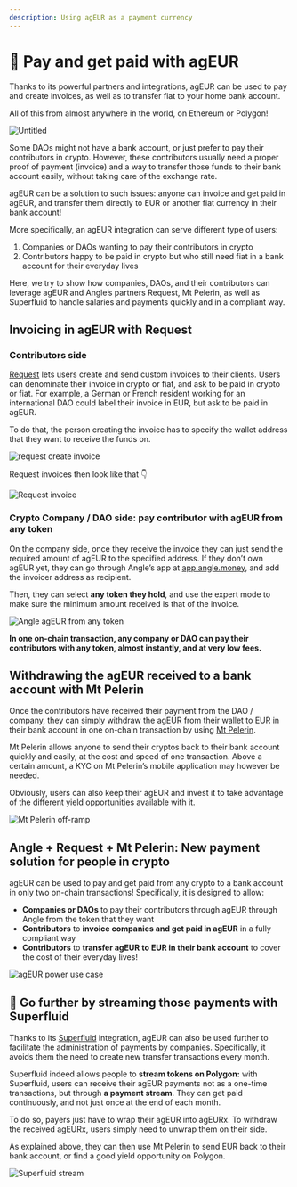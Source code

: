 ```yaml
---
description: Using agEUR as a payment currency
---
```


# 💸 Pay and get paid with agEUR

Thanks to its powerful partners and integrations, agEUR can be used to pay and create invoices, as well as to transfer fiat to your home bank account.&#x20;

All of this from almost anywhere in the world, on Ethereum or Polygon!

![Untitled](../.gitbook/assets/angle-borrowmodulewp-announcement-light.png)

Some DAOs might not have a bank account, or just prefer to pay their contributors in crypto. However, these contributors usually need a proper proof of payment (invoice) and a way to transfer those funds to their bank account easily, without taking care of the exchange rate.&#x20;

agEUR can be a solution to such issues: anyone can invoice and get paid in agEUR, and transfer them directly to EUR or another fiat currency in their bank account!

More specifically, an agEUR integration can serve different type of users:

1. Companies or DAOs wanting to pay their contributors in crypto
2. Contributors happy to be paid in crypto but who still need fiat in a bank account for their everyday lives

Here, we try to show how companies, DAOs, and their contributors can leverage agEUR and Angle’s partners Request, Mt Pelerin, as well as Superfluid to handle salaries and payments quickly and in a compliant way.

## Invoicing in agEUR with Request

### Contributors side

[Request](https://app.request.finance) lets users create and send custom invoices to their clients. Users can denominate their invoice in crypto or fiat, and ask to be paid in crypto or fiat. For example, a German or French resident working for an international DAO could label their invoice in EUR, but ask to be paid in agEUR.

To do that, the person creating the invoice has to specify the wallet address that they want to receive the funds on.

![request create invoice](../.gitbook/assets/request-create-invoice.png)

Request invoices then look like that 👇

![Request invoice](../.gitbook/assets/request-invoice.png)

### Crypto Company / DAO side: pay contributor with agEUR from any token

On the company side, once they receive the invoice they can just send the required amount of agEUR to the specified address. If they don’t own agEUR yet, they can go through Angle’s app at [app.angle.money](http://app.angle.money), and add the invoicer address as recipient.&#x20;

Then, they can select **any token they hold**, and use the expert mode to make sure the minimum amount received is that of the invoice.

![Angle agEUR from any token](../.gitbook/assets/angle-token-to-ageur.png)

**In one on-chain transaction, any company or DAO can pay their contributors with any token, almost instantly, and at very low fees.**

## Withdrawing the agEUR received to a bank account with Mt Pelerin

Once the contributors have received their payment from the DAO / company, they can simply withdraw the agEUR from their wallet to EUR in their bank account in one on-chain transaction by using [Mt Pelerin](https://www.mtpelerin.com/sell-crypto).&#x20;

Mt Pelerin allows anyone to send their cryptos back to their bank account quickly and easily, at the cost and speed of one transaction. Above a certain amount, a KYC on Mt Pelerin’s mobile application may however be needed.

Obviously, users can also keep their agEUR and invest it to take advantage of the different yield opportunities available with it.

![Mt Pelerin off-ramp](../.gitbook/assets/mtpelerin-offramp.png)

## Angle + Request + Mt Pelerin: New payment solution for people in crypto

agEUR can be used to pay and get paid from any crypto to a bank account in only two on-chain transactions! Specifically, it is designed to allow:

* **Companies or DAOs** to pay their contributors through agEUR through Angle from the token that they want
* **Contributors** to **invoice companies and get paid in agEUR** in a fully compliant way
* **Contributors** to **transfer agEUR** **to EUR in their bank account** to cover the cost of their everyday lives!

![agEUR power use case](<../.gitbook/assets/agEUR power use case.png>)

## 💸 Go further by streaming those payments with Superfluid&#x20;

Thanks to its [Superfluid](https://www.superfluid.finance/home) integration, agEUR can also be used further to facilitate the administration of payments by companies. Specifically, it avoids them the need to create new transfer transactions every month.

Superfluid indeed allows people to **stream tokens on Polygon:** with Superfluid, users can receive their agEUR payments not as a one-time transactions, but through **a payment stream**. They can get paid continuously, and not just once at the end of each month.

To do so, payers just have to wrap their agEUR into agEURx. To withdraw the received agEURx, users simply need to unwrap them on their side.&#x20;

As explained above, they can then use Mt Pelerin to send EUR back to their bank account, or find a good yield opportunity on Polygon.

![Superfluid stream](../.gitbook/assets/superfluid-stream.png)
